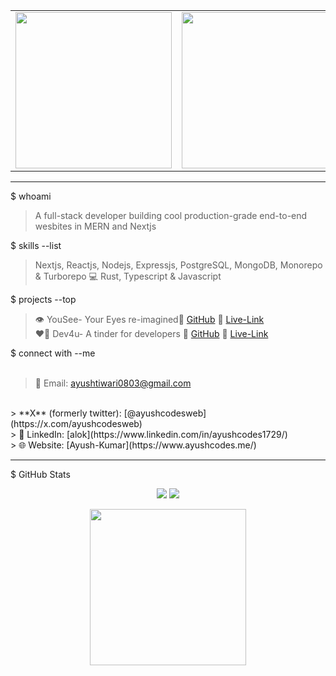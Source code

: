 <div align="center">
  <table>
    <tr>
      <td>
        <img height="250" src="https://media4.giphy.com/media/v1.Y2lkPTc5MGI3NjExOTJuMHB5MGpuc2dvNG4zOXl2Y3h6NWtrMzV4ODgybm82OWZkaWlsZCZlcD12MV9pbnRlcm5hbF9naWZfYnlfaWQmY3Q9Zw/f0BaErqmljUd2/giphy.gif" />
      </td>
      <td>
        <img height="250" src="https://media0.giphy.com/media/v1.Y2lkPTc5MGI3NjExeDA2MmliMzBubGphd2lzdDI2M2d1Ym4zOGFhMmY0cnQ2Znp1a3VrdSZlcD12MV9pbnRlcm5hbF9naWZfYnlfaWQmY3Q9Zw/mP3bEugFsv01q/giphy.gif" />
      </td>
    </tr>
  </table>
</div>

---

$ whoami  
> A full-stack developer building cool production-grade end-to-end wesbites in MERN and Nextjs

$ skills --list  
> Nextjs, Reactjs, Nodejs, Expressjs, PostgreSQL, MongoDB, Monorepo & Turborepo
> 💻 Rust, Typescript & Javascript

$ projects --top  
> 👁️ YouSee- Your Eyes re-imagined🔗 [GitHub](https://github.com/ayushcodes1729/hackhazards25) 🔗 [Live-Link](https://yousee.vercel.app/)  
> ❤️‍🔥 Dev4u- A tinder for developers 🔗 [GitHub](https://github.com/ayushcodes1729/Dev4u-web)  🔗 [Live-Link](https://app.dev4u.live/)

$ connect with --me  
<br>
> 📧 Email: [ayushtiwari0803@gmail.com](mailto:ayushtiwari0803@gmail.com)
<br>
> **X** (formerly twitter): [@ayushcodesweb](https://x.com/ayushcodesweb)
<br>
> 🔗 LinkedIn: [alok](https://www.linkedin.com/in/ayushcodes1729/)  
<br>
> 🌐 Website: [Ayush-Kumar](https://www.ayushcodes.me/)  

---

$ GitHub Stats  
<p align="center">
  <img src="https://github-readme-stats.vercel.app/api?username=ayushcodes1729&show_icons=true&theme=radical">
  <img src="https://github-readme-streak-stats.herokuapp.com/?user=ayushcodes1729&theme=radical">
</p>

<div align="center">
  <img height="250" src="https://media4.giphy.com/media/v1.Y2lkPTc5MGI3NjExZWVjenZ0MnNoZmFsMWcyMjFoY3NpYWQyNWdmZGtnNDd3ZThmODM4byZlcD12MV9pbnRlcm5hbF9naWZfYnlfaWQmY3Q9Zw/hRLz2uLh5AX1zPsjOS/giphy.gif" />
</div>

